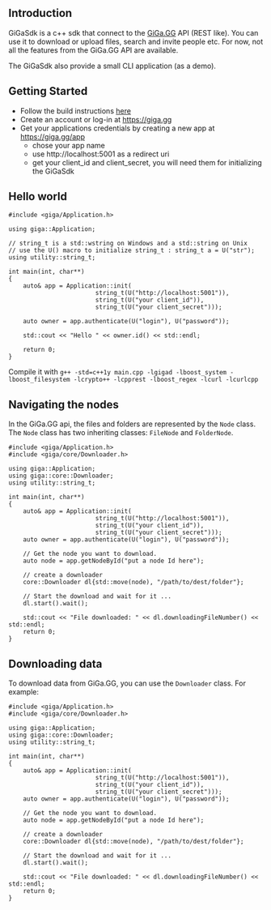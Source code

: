 
Introduction
------------

GiGaSdk is a c++ sdk that connect to the [GiGa.GG](https://giga.gg) API (REST like).
You can use it to download or upload files, search and invite people etc.
For now, not all the features from the GiGa.GG API are available.
 
The GiGaSdk also provide a small CLI application (as a demo).

Getting Started
---------------

- Follow the build instructions [here](md__home_thomas_code__gi_ga_sdk__r_e_a_d_m_e.html)
- Create an account or log-in at https://giga.gg 
- Get your applications credentials by creating a new app at https://giga.gg/app
    - chose your app name
    - use http://localhost:5001 as a redirect uri
    - get your client_id and client_secret, you will need them for initializing the GiGaSdk

Hello world
-----------

~~~{cpp}
#include <giga/Application.h>

using giga::Application;

// string_t is a std::wstring on Windows and a std::string on Unix
// use the U() macro to initialize string_t : string_t a = U("str");
using utility::string_t;

int main(int, char**)
{
    auto& app = Application::init(
                        string_t(U("http://localhost:5001")),
                        string_t(U("your client_id")),
                        string_t(U("your client_secret")));
    
    auto owner = app.authenticate(U("login"), U("password"));
    
    std::cout << "Hello " << owner.id() << std::endl;
    
    return 0;
}
~~~

Compile it with ```g++ -std=c++1y main.cpp -lgigad -lboost_system -lboost_filesystem -lcrypto++ -lcpprest -lboost_regex -lcurl -lcurlcpp```


Navigating the nodes
--------------------

In the GiGa.GG api, the files and folders are represented by the ```Node``` class.
The ```Node``` class has two inheriting classes:  ```FileNode``` and ```FolderNode```.
  


~~~{cpp}
#include <giga/Application.h>
#include <giga/core/Downloader.h>

using giga::Application;
using giga::core::Downloader;
using utility::string_t;

int main(int, char**)
{
    auto& app = Application::init(
                        string_t(U("http://localhost:5001")),
                        string_t(U("your client_id")),
                        string_t(U("your client_secret")));
    auto owner = app.authenticate(U("login"), U("password"));

    // Get the node you want to download.
    auto node = app.getNodeById("put a node Id here");
    
    // create a downloader
    core::Downloader dl{std::move(node), "/path/to/dest/folder"};
    
    // Start the download and wait for it ...
    dl.start().wait();
    
    std::cout << "File downloaded: " << dl.downloadingFileNumber() << std::endl;
    return 0;
}
~~~


Downloading data
----------------

To download data from GiGa.GG, you can use the ```Downloader``` class.
For example:

~~~{cpp}
#include <giga/Application.h>
#include <giga/core/Downloader.h>

using giga::Application;
using giga::core::Downloader;
using utility::string_t;

int main(int, char**)
{
    auto& app = Application::init(
                        string_t(U("http://localhost:5001")),
                        string_t(U("your client_id")),
                        string_t(U("your client_secret")));
    auto owner = app.authenticate(U("login"), U("password"));

    // Get the node you want to download.
    auto node = app.getNodeById("put a node Id here");
    
    // create a downloader
    core::Downloader dl{std::move(node), "/path/to/dest/folder"};
    
    // Start the download and wait for it ...
    dl.start().wait();
    
    std::cout << "File downloaded: " << dl.downloadingFileNumber() << std::endl;
    return 0;
}
~~~



